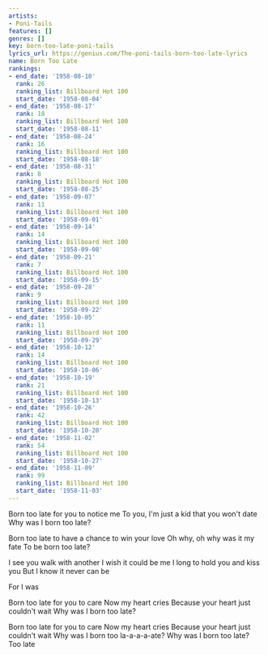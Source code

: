 ```yaml
---
artists:
- Poni-Tails
features: []
genres: []
key: born-too-late-poni-tails
lyrics_url: https://genius.com/The-poni-tails-born-too-late-lyrics
name: Born Too Late
rankings:
- end_date: '1958-08-10'
  rank: 26
  ranking_list: Billboard Hot 100
  start_date: '1958-08-04'
- end_date: '1958-08-17'
  rank: 18
  ranking_list: Billboard Hot 100
  start_date: '1958-08-11'
- end_date: '1958-08-24'
  rank: 16
  ranking_list: Billboard Hot 100
  start_date: '1958-08-18'
- end_date: '1958-08-31'
  rank: 8
  ranking_list: Billboard Hot 100
  start_date: '1958-08-25'
- end_date: '1958-09-07'
  rank: 11
  ranking_list: Billboard Hot 100
  start_date: '1958-09-01'
- end_date: '1958-09-14'
  rank: 14
  ranking_list: Billboard Hot 100
  start_date: '1958-09-08'
- end_date: '1958-09-21'
  rank: 7
  ranking_list: Billboard Hot 100
  start_date: '1958-09-15'
- end_date: '1958-09-28'
  rank: 9
  ranking_list: Billboard Hot 100
  start_date: '1958-09-22'
- end_date: '1958-10-05'
  rank: 11
  ranking_list: Billboard Hot 100
  start_date: '1958-09-29'
- end_date: '1958-10-12'
  rank: 14
  ranking_list: Billboard Hot 100
  start_date: '1958-10-06'
- end_date: '1958-10-19'
  rank: 21
  ranking_list: Billboard Hot 100
  start_date: '1958-10-13'
- end_date: '1958-10-26'
  rank: 42
  ranking_list: Billboard Hot 100
  start_date: '1958-10-20'
- end_date: '1958-11-02'
  rank: 54
  ranking_list: Billboard Hot 100
  start_date: '1958-10-27'
- end_date: '1958-11-09'
  rank: 99
  ranking_list: Billboard Hot 100
  start_date: '1958-11-03'
---
```

Born too late for you to notice me
To you, I'm just a kid that you won't date
Why was I born too late?

Born too late to have a chance to win your love
Oh why, oh why was it my fate
To be born too late?

I see you walk with another
I wish it could be me
I long to hold you and kiss you
But I know it never can be

For I was

Born too late for you to care
Now my heart cries
Because your heart just couldn't wait
Why was I born too late?

Born too late for you to care
Now my heart cries
Because your heart just couldn't wait
Why was I born too la-a-a-a-ate?
Why was I born too late?
Too late
